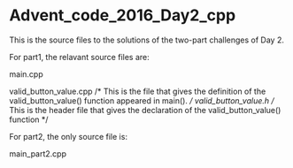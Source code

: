 # Advent_code_2016_Day2_cpp
This is the source files to the solutions of the two-part challenges of Day 2.


For part1, the relavant source files are:

main.cpp  

valid_button_value.cpp  /* This is the file that gives the definition of the valid_button_value() function appeared in main().
*/
valid_button_value.h  /* This is the header file that gives the declaration of the valid_button_value() function */


For part2, the only source file is:


main_part2.cpp
